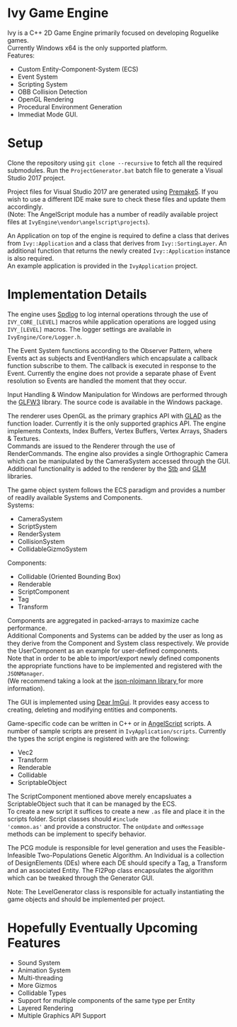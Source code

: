 # Ivy Game Engine
Ivy is a C++ 2D Game Engine primarily focused on developing Roguelike games. </br> Currently Windows x64 is the only supported platform. </br>
Features:
* Custom Entity-Component-System (ECS) 
* Event System 
* Scripting System 
* OBB Collision Detection
* OpenGL Rendering
* Procedural Environment Generation 
* Immediat Mode GUI. 

# Setup
Clone the repository using <code>git clone --recursive</code> to fetch all the required submodules.
Run the <code>ProjectGenerator.bat</code> batch file to generate a Visual Studio 2017 project.

Project files for Visual Studio 2017 are generated using <a href="https://github.com/premake/premake-core">Premake5</a>. If you wish to use a different IDE make sure to check these files and update them accordingly. <br/>(Note: The AngelScript module has a number of readily available project files at <code>IvyEngine\vendor\angelscript\projects</code>).

An Application on top of the engine is required to define a class that derives from <code>Ivy::Application</code> and a class that derives from <code>Ivy::SortingLayer</code>. An additional function that returns the newly created <code>Ivy::Application</code> instance is also required. <br/>An example application is provided in the <code>IvyApplication</code> project.

# Implementation Details
The engine uses <a href="https://github.com/gabime/spdlog">Spdlog</a> to log internal operations through the use of <code>IVY_CORE_[LEVEL]</code> macros while application operations are logged using <code>IVY_[LEVEL]</code> macros. The logger settings are available in <code>IvyEngine/Core/Logger.h</code>.

The Event System functions according to the Observer Pattern, where Events act as subjects and EventHandlers which encapsulate a callback function subscribe to them. The callback is executed in response to the Event. Currently the engine does not provide a separate phase of Event resolution so Events are handled the moment that they occur.

Input Handling & Window Manipulation for Windows are performed through the <a href="https://github.com/glfw/glfw">GLFW3</a> library. The source code is available in the Windows package.

The renderer uses OpenGL as the primary graphics API with <a href="https://github.com/Dav1dde/glad">GLAD<a/> as the function loader. Currently it is the only supported graphics API. The engine implements Contexts, Index Buffers, Vertex Buffers, Vertex Arrays, Shaders & Textures. </br> Commands are issued to the Renderer through the use of RenderCommands. The engine also provides a single Orthographic Camera which can be manipulated by the CameraSystem accessed through the GUI. </br>
Additional functionality is added to the renderer by the <a href="https://github.com/nothings/stb">Stb</a> and <a href="https://github.com/g-truc/glm">GLM</a> libraries.

The game object system follows the ECS paradigm and provides a number of readily available Systems and Components. </br>
Systems:
* CameraSystem
* ScriptSystem
* RenderSystem
* CollisionSystem
* CollidableGizmoSystem

Components:
* Collidable (Oriented Bounding Box)
* Renderable
* ScriptComponent
* Tag
* Transform

Components are aggregated in packed-arrays to maximize cache performance. </br>
Additional Components and Systems can be added by the user as long as they derive from the Component and System class respectively. We provide the UserComponent as an example for user-defined components. </br>Note that in order to be able to import/export newly defined components the appropriate functions have to be implemented and registered with the <code>JSONManager</code>. </br>(We recommend taking a look at the <a href="https://github.com/nlohmann/json"> json-nlojmann library </a> for more information).

The GUI is implemented using <a href="https://github.com/ocornut/imgui">Dear ImGui</a>. It provides easy access to creating, deleting and modifying entities and components.

Game-specific code can be written in C++ or in <a href="https://www.angelcode.com/angelscript">AngelScript</a> scripts. A number of sample scripts are present in <code>IvyApplication/scripts</code>. Currently the types the script engine is registered with are the following: 
* Vec2 
* Transform
* Renderable
* Collidable
* ScriptableObject

The ScriptComponent mentioned above merely encapsluates a ScriptableObject such that it can be managed by the ECS. </br>
To create a new script it suffices to create a new <code>.as</code> file and place it in the scripts folder. Script classes should <code>#include 'common.as'</code> and provide a constructor. The <code>onUpdate</code> and <code>onMessage</code> methods can be implement to specify behavior.

The PCG module is responsible for level generation and uses the Feasible-Infeasible Two-Populations Genetic Algorithm. An Individual is a collection of DesignElements (DEs) where each DE should specify a Tag, a Transform and an associated Entity. The FI2Pop class encapsulates the algorithm which can be tweaked through the Generator GUI. 

Note: The LevelGenerator class is responsible for actually instantiating the game objects and should be implemented per project.

# Hopefully Eventually Upcoming Features
* Sound System
* Animation System
* Multi-threading
* More Gizmos
* Collidable Types
* Support for multiple components of the same type per Entity
* Layered Rendering
* Multiple Graphics API Support


